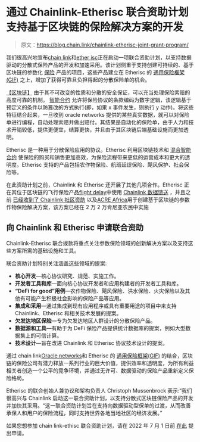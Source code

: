 # 通过 Chainlink-Etherisc 联合资助计划支持基于区块链的保险解决方案的开发

> 原文：<https://blog.chain.link/chainlink-etherisc-joint-grant-program/>

我们很高兴地宣布[chain link](https://chain.link)和[ether isc](https://etherisc.com/)正在启动一项联合资助计划，以支持数据驱动的分散式保险产品的开发和加速采用。该计划侧重于支持创建可持续的、基于区块链的参数化 [保险](https://blog.chain.link/blockchain-insurance/) 产品的项目，这些产品建立在 Etherisc 的 [通用保险框架(GIF)](https://blog.etherisc.com/basics-about-the-gif-framework-68127be1ce2a) 之上，增加了获得可靠且负担得起的分散保险单的机会。

[【区块链】](https://blog.chain.link/what-is-blockchain/) 由于其不可改变的性质和分散的安全保证，可以充当处理保险索赔的高度可靠的机制。 [智能合约](https://chain.link/education/smart-contracts) 允许将保险协议的条款编码为数字逻辑，该逻辑基于预定义的条件以防篡改的方式执行(即，如果 x 事件发生，则执行 y 动作)。将这些特征结合起来，一旦收到 oracle networks 提供的某些真实数据，就可以对保险单进行编程，自动处理索赔并做出赔付。其结果是自动化的保险单，由于人力和技术开销较低，提供更便宜，结算更快，并且由于其区块链后端基础设施而更加透明。

Etherisc 是一种用于分散保险应用的协议。Etherisc 利用区块链技术和 [混合智能合约](https://blog.chain.link/hybrid-smart-contracts-explained/) 使保险的购买和销售更加高效，为保险流程带来更低的运营成本和更大的透明度。Etherisc 支持的产品包括农作物保险、航班延误保险、飓风保护、社会保险等。

在此资助计划之前，Chainlink 和 Etherisc 还开展了其他几项合作。Etherisc 正在其位于区块链的飞行保险产品[flight delay](https://flightdelay.etherisc.com/)中使用 [Chainlink 数据馈送](https://chain.link/data-feeds) ，并且之前 [已经收到了 Chainlink 社区资助](https://blog.chain.link/chainlink-awards-grant-to-support-the-joint-venture-between-acre-africa-and-etherisc/) 以及[ACRE Africa](https://acreafrica.com/)用于创建基于区块链的参数作物保险解决方案，该方案已经在 2 万 2 万肯尼亚农民中实施

## 向 Chainlink 和 Etherisc 申请联合资助

Chainlink-Etherisc 联合拨款将重点关注参数保险领域的创新解决方案以及支持这些方案所需的基础设施和工具。

联合资助计划特别关注涵盖这些领域的提案:

*   **核心开发**—核心协议研究、规范、实施工作。
*   **开发者工具和库**—面向核心协议开发者和应用构建者的开发者工具和库。
*   **“DeFi for good”用例**—农作物保险、飓风保险、洪水保险、火灾保险以及其他有可能产生积极社会影响的保险产品等应用。
*   **集成和采用**—通过集成到现有应用程序或具有重要用途的项目中来支持 Chainlink、Etherisc 和相关技术发展的提案。
*   **欠发达地区保险**—专为欠发达地区人群设计的分散保险产品。
*   **数据源和工具**—有助于为 DeFi 保险产品提供统计数据库的提案，例如大型数据集上的可信计算。
*   **技术设计**—旨在改进 Chainlink 和 Etherisc 协议技术设计的提案。

通过 chain link[Oracle networks](https://chain.link/education/blockchain-oracles)和 Etherisc 的 [通用保险框架(GIF)](https://github.com/etherisc/GIF) 的结合，区块链的保险公司有潜力释放一系列行业的巨大价值，提供效率和透明度，为所有利益相关者创造一个公平的竞争环境，并通过无许可、数据驱动的保险产品重新定义保险格局。

Etherisc 的联合创始人兼协议和架构负责人 Christoph Mussenbrock 表示:“我们很高兴与 Chainlink 启动这一联合资助计划，以支持分散式区块链保险产品的开发并加快其采用。“这一联合资助计划旨在支持向数据驱动型保单的过渡，从而改善承保人和用户的保险流程，同时支持世界各地当地社区的经济发展。”

如果您想参加 chain link-ethisc 联合资助计划，请在 2022 年 7 月 1 日前 [在此](https://github.com/etherisc/chainlink-and-etherisc-grants) 提出申请。